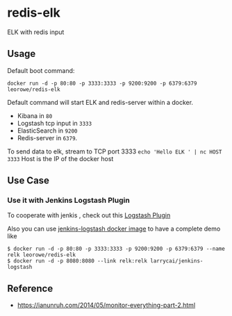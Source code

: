 # redis-elk
ELK with redis input

## Usage
Default boot command: 

    docker run -d -p 80:80 -p 3333:3333 -p 9200:9200 -p 6379:6379 leorowe/redis-elk

Default command will start ELK and redis-server within a docker.

* Kibana in `80`
* Logstash tcp input in `3333`
* ElasticSearch in `9200` 
* Redis-server in `6379`.

To send data to elk, stream to TCP port 3333
  `echo 'Hello ELK ' | nc HOST 3333`
  Host is the IP of the docker host

## Use Case 

### Use it with Jenkins Logstash Plugin

To cooperate with jenkis , check out this [Logstash Plugin](https://wiki.jenkins-ci.org/display/JENKINS/Logstash+Plugin)

Also you can use [jenkins-logstash docker image](https://github.com/larrycai/docker-images/tree/master/jenkins-logstash) to have a complete demo like

    $ docker run -d -p 80:80 -p 3333:3333 -p 9200:9200 -p 6379:6379 --name relk leorowe/redis-elk
	$ docker run -d -p 8080:8080 --link relk:relk larrycai/jenkins-logstash 

## Reference 	

* https://ianunruh.com/2014/05/monitor-everything-part-2.html